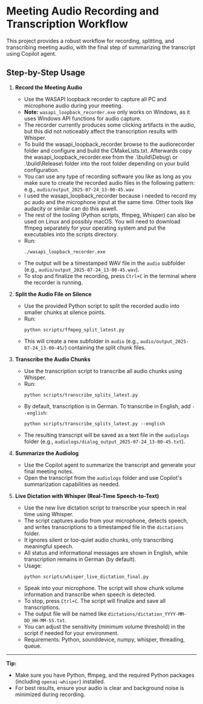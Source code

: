 # Meeting Audio Recording and Transcription Workflow

This project provides a robust workflow for recording, splitting, and transcribing meeting audio, with the final step of summarizing the transcript using Copilot agent.

## Step-by-Step Usage



1. **Record the Meeting Audio**
   - Use the WASAPI loopback recorder to capture all PC and microphone audio during your meeting.
   - **Note:** `wasapi_loopback_recorder.exe` only works on Windows, as it uses Windows API functions for audio capture.
   - The recorder currently produces some clicking artifacts in the audio, but this did not noticeably affect the transcription results with Whisper.
   - To build the wasapi_loopback_recorder browse to the audiorecorder folder and configure and build the CMakeLists.txt. Afterwards copy the wasapi_loopback_recorder.exe from the .\build\Debug\ or .\build\Release\ folder into the root folder depending on your build configuration.
   - You can use any type of recording software you like as long as you make sure to create the recorded audio files in the following pattern: e.g., `audio/output_2025-07-24_13-00-45.wav`
   - I used the wasapi_loopback_recorder because i needed to record my pc audo and the microphone input at the same time. Other tools like audacity or similar can do this aswell.
   - The rest of the tooling (Python scripts, ffmpeg, Whisper) can also be used on Linux and possibly macOS. You will need to download ffmpeg separately for your operating system and put the executables into the scripts directory.
   - Run:
     ```
     ./wasapi_loopback_recorder.exe
     ```
   - The output will be a timestamped WAV file in the `audio` subfolder (e.g., `audio/output_2025-07-24_13-00-45.wav`).
   - To stop and finalize the recording, press `Ctrl+C` in the terminal where the recorder is running.

2. **Split the Audio File on Silence**
   - Use the provided Python script to split the recorded audio into smaller chunks at silence points.
   - Run:
     ```
     python scripts/ffmpeg_split_latest.py
     ```
   - This will create a new subfolder in `audio` (e.g., `audio/output_2025-07-24_13-00-45/`) containing the split chunk files.

3. **Transcribe the Audio Chunks**
   - Use the transcription script to transcribe all audio chunks using Whisper.
   - Run:
     ```
     python scripts/transcribe_splits_latest.py
     ```
   - By default, transcription is in German. To transcribe in English, add `--english`:
     ```
     python scripts/transcribe_splits_latest.py --english
     ```
   - The resulting transcript will be saved as a text file in the `audiologs` folder (e.g., `audiologs/dialog_output_2025-07-24_13-00-45.txt`).

4. **Summarize the Audiolog**
   - Use the Copilot agent to summarize the transcript and generate your final meeting notes.
   - Open the transcript from the `audiologs` folder and use Copilot's summarization capabilities as needed.

5. **Live Dictation with Whisper (Real-Time Speech-to-Text)**
   - Use the new live dictation script to transcribe your speech in real time using Whisper.
   - The script captures audio from your microphone, detects speech, and writes transcriptions to a timestamped file in the `dictations` folder.
   - It ignores silent or too-quiet audio chunks, only transcribing meaningful speech.
   - All status and informational messages are shown in English, while transcription remains in German (by default).
   - Usage:
     ```
     python scripts/whisper_live_dictation_final.py
     ```
   - Speak into your microphone. The script will show chunk volume information and transcribe when speech is detected.
   - To stop, press `Ctrl+C`. The script will finalize and save all transcriptions.
   - The output file will be named like `dictations/dictation_YYYY-MM-DD_HH-MM-SS.txt`.
   - You can adjust the sensitivity (minimum volume threshold) in the script if needed for your environment.
   - Requirements: Python, sounddevice, numpy, whisper, threading, queue.

---

**Tip:**
- Make sure you have Python, ffmpeg, and the required Python packages (including `openai-whisper`) installed.
- For best results, ensure your audio is clear and background noise is minimized during recording.
